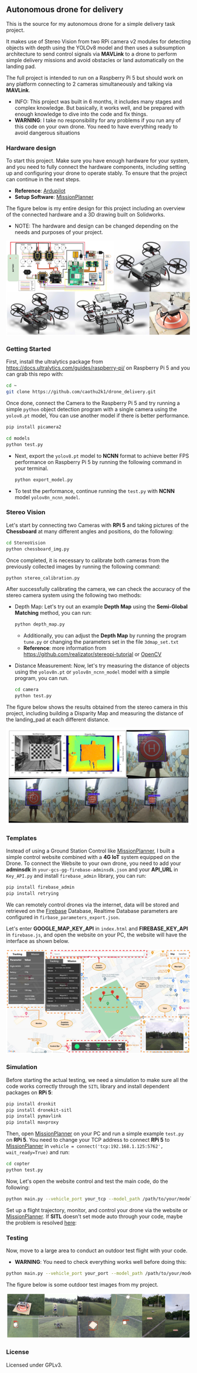 ## Autonomous drone for delivery 

This is the source for my autonomous drone for a simple delivery task project.

It makes use of Stereo Vision from two RPi camera v2 modules for detecting objects with depth using the YOLOv8 model and then uses a subsumption architecture to send control signals via **MAVLink** to a drone to perform simple delivery missions and avoid obstacles or land automatically on the landing pad.

The full project is intended to run on a Raspberry Pi 5 but should work on any platform connecting to 2 cameras simultaneously and talking via **MAVLink**.

- INFO: This project was built in 6 months, it includes many stages and complex knowledge. But basically, it works well, and be prepared with enough knowledge to dive into the code and fix things.
- **WARNING**: I take no responsibility for  any problems if you run any of this code on your own drone. You need to have everything ready to avoid dangerous situations

### Hardware design

To start this project. Make sure you have enough hardware for your system, and you need to fully connect the hardware components, including setting up and configuring your drone to operate stably. To ensure that the project can continue in the next steps.

- **Reference**: [Ardupilot](https://ardupilot.org/copter/docs/initial-setup.html)
- **Setup Software**: [MissionPlanner](https://ardupilot.org/planner/)

The figure below is my entire design for this project including an overview of the connected hardware and a 3D drawing built on Solidworks.

- NOTE: The hardware and design can be changed depending on the needs and purposes of your project.
  
<img src = "/hardware_design.jpg"> 

### Getting Started

First, install the ultralytics package from https://docs.ultralytics.com/guides/raspberry-pi/ on Raspberry Pi 5 and you can grab this repo with:

```bash
cd ~
git clone https://github.com/caothu2k1/drone_delivery.git
```

Once done, connect the Camera to the Raspberry Pi 5 and try running a simple `python` object detection program with a single camera using the `yolov8.pt` model, You can use another model if there is better performance.

```bash
pip install picamera2 
```
```bash
cd models
python test.py
```

- Next, export the `yolov8.pt` model to **NCNN** format to achieve better FPS performance on Raspberry Pi 5 by running the following command in your terminal.

  ```bash
  python export_model.py
  ```
  
- To test the performance, continue running the `test.py` with **NCNN** model `yolov8n_ncnn_model`.

### Stereo Vision

Let's start by connecting two Cameras with **RPi 5** and taking pictures of the **Chessboard** at many different angles and positions, do the following:

```bash
cd StereoVision
python chessboard_img.py
```

Once completed, it is necessary to calibrate both cameras from the previously collected images by running the following command:

```bash
python stereo_calibration.py
```

After successfully calibrating the camera, we can check the accuracy of the stereo camera system using the following two methods:

- Depth Map: Let's try out an example **Depth Map** using the **Semi-Global Matching** method, you can run:
  
  ```bash
  python depth_map.py
  ```
  
  - Additionally, you can adjust the **Depth Map** by running the program `tune.py` or changing the parameters set in the file `3dmap_set.txt`
  - **Reference**: more information from https://github.com/realizator/stereopi-tutorial or [OpenCV](https://docs.opencv.org/3.4/d2/d85/classcv_1_1StereoSGBM.html)
  
- Distance Measurement: Now, let's try measuring the distance of objects using the `yolov8n.pt` or `yolov8n_ncnn_model` model with a simple program, you can run.

  ```bash
  cd camera
  python test.py
  ```
The figure below shows the results obtained from the stereo camera in this project, including building a Disparity Map and measuring the distance of the landing_pad at each different distance.

<img src="/StereoVision/results.jpg"/>

### Templates

Instead of using a Ground Station Control like [MissionPlanner](https://ardupilot.org/planner/), I built a simple control website combined with a **4G IoT** system equipped on the Drone. To connect the Website to your own drone, you need to add your **adminsdk** in `your-gcs-gg-firebase-adminsdk.json` and your **API_URL** in `Key_API.py` and install `firebase_admin` library, you can run:

```bash
pip install firebase_admin
pip install retrying
```

We can remotely control drones via the internet, data will be stored and retrieved on the [Firebase](https://firebase.google.com/) Database, Realtime Database parameters are configured in `firbase_parameters_export.json`.

Let's enter **GOOGLE_MAP_KEY_API** in `index.html` and **FIREBASE_KEY_API** in `firebase.js`, and open the website on your PC, the website will have the interface as shown below.

<img src="/templates_view.jpg"/>

### Simulation

Before starting the actual testing, we need a simulation to make sure all the code works correctly through the `SITL` library and install dependent packages on **RPi 5**:

```bash
pip install dronkit
pip install dronekit-sitl 
pip install pymavlink
pip install mavproxy
```

Then, open [MissionPlanner](https://ardupilot.org/planner/) on your PC and run a simple example `test.py` on **RPi 5**. You need to change your TCP address to connect **RPi 5** to [MissionPlanner](https://ardupilot.org/planner/) in `vehicle = connect('tcp:192.168.1.125:5762', wait_ready=True)` and run:

```bash
cd copter
python test.py
```

Now, Let's open the website control and test the main code, do the following:

```bash
python main.py --vehicle_port your_tcp --model_path /path/to/your/model
```

Set up a flight trajectory, monitor, and control your drone via the website or [MissionPlanner](https://ardupilot.org/planner/). If **SITL** doesn't set mode auto through your code, maybe the problem is resolved [here](https://github.com/ArduPilot/pymavlink/pull/466/commits/b500f5fdf0dad868e554ab80e56c039363e3bfb3):

### Testing

Now, move to a large area to conduct an outdoor test flight with your code.

- **WARNING**: You need to check everything works well before doing this:
  
```bash
python main.py --vehicle_port your_port --model_path /path/to/your/model
```

The figure below is some outdoor test images from my project.

<img src="/actual_results.jpg"/>

### License

Licensed under GPLv3.
